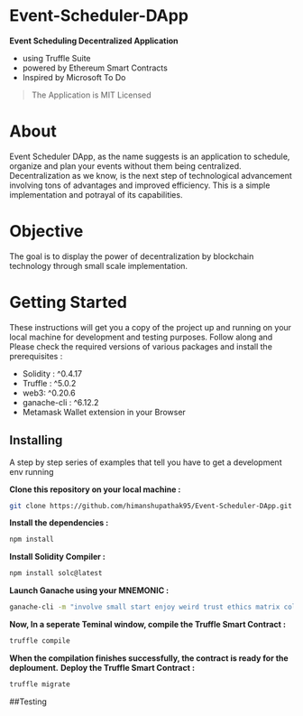 
# Event-Scheduler-DApp
**Event Scheduling Decentralized Application**
* using Truffle Suite 
* powered by Ethereum Smart Contracts
* Inspired by Microsoft To Do

> The Application is MIT Licensed

# About
Event Scheduler DApp, as the name suggests is an application to schedule, organize and plan your events without them being centralized. 
Decentralization as we know, is the next step of technological advancement involving tons of advantages and improved efficiency.
This is a simple implementation and potrayal of its capabilities.

# Objective
The goal is to display the power of decentralization by blockchain technology through small scale implementation.

# Getting Started 
These instructions will get you a copy of the project up and running on your local machine for development and testing purposes. Follow along and Please check the required versions of various packages and install the prerequisites : 

* Solidity : ^0.4.17
* Truffle : ^5.0.2
* web3: ^0.20.6
* ganache-cli : ^6.12.2 
* Metamask Wallet extension in your Browser

## Installing 
A step by step series of examples that tell you have to get a development env running  


**Clone this repository on your local machine :**  

```bash
git clone https://github.com/himanshupathak95/Event-Scheduler-DApp.git
```


**Install the dependencies :**  

```bash 
npm install
```  


**Install Solidity Compiler :**

```bash
npm install solc@latest
```


**Launch Ganache using your MNEMONIC :**

```bash
ganache-cli -m "involve small start enjoy weird trust ethics matrix collect zoo bench east"
```


**Now, In a seperate Teminal window, compile the Truffle Smart Contract :**

```bash
truffle compile
```


**When the compilation finishes successfully, the contract is ready for the deploument.**
**Deploy the Truffle Smart Contract :**

```bash
truffle migrate
```

##Testing









